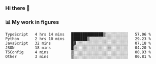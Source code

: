 ### Hi there 👋

### 📊 My work in figures

<!--START_SECTION:waka-->

```text
TypeScript   4 hrs 14 mins   ██████████████▒░░░░░░░░░░   57.06 %
Python       2 hrs 10 mins   ███████▒░░░░░░░░░░░░░░░░░   29.23 %
JavaScript   32 mins         █▓░░░░░░░░░░░░░░░░░░░░░░░   07.18 %
JSON         18 mins         █░░░░░░░░░░░░░░░░░░░░░░░░   04.20 %
TSConfig     4 mins          ▒░░░░░░░░░░░░░░░░░░░░░░░░   00.93 %
Other        3 mins          ▒░░░░░░░░░░░░░░░░░░░░░░░░   00.81 %
```

<!--END_SECTION:waka-->
